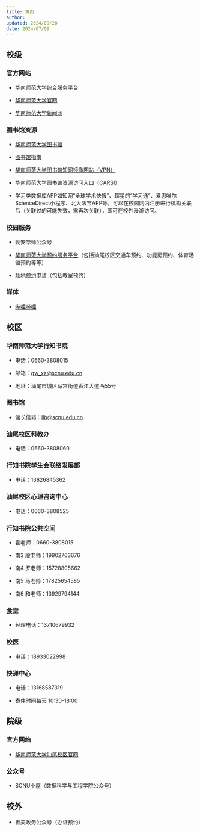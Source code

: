 ```yaml
---
title: 黄页
author: 
updated: 2024/09/20
date: 2024/07/09
---
```


## 校级

### 官方网站

- [华南师范大学综合服务平台](https://sso.scnu.edu.cn/AccountService/user/index.html)

- [华南师范大学官网](https://www.scnu.edu.cn)

- [华南师范大学新闻网](https://news.scnu.edu.cn)

### 图书馆资源

- [华南师范大学图书馆](https://lib.scnu.edu.cn)

- [图书馆指南](https://mp.weixin.qq.com/s/QiqLk_EWP4ba0pMoEalDsg)

- [华南师范大学图书馆知网镜像网站（VPN）](https://libvpn.scnu.edu.cn/portal/#!/login)

- [华南师范大学图书馆资源访问入口（CARSI）](https://ds.carsi.edu.cn/resource/resource.php)

- 学习类数据库APP如知网“全球学术快报”、超星的“学习通”、爱思唯尔ScienceDirect小程序、北大法宝APP等，可以在校园网内注册进行机构关联后（关联过的可能失效，需再次关联），即可在校外漫游访问。

### 校园服务

- 晚安华师公众号

- [华南师范大学预约服务平台](https://reservation.scnu.edu.cn)（包括汕尾校区交通车预约、功能房预约、体育场馆预约等等）

- [场地预约申请](https://jwxt.scnu.edu.cn/cdjy/cdjy_cxCdjyIndex.html?doType=details&gnmkdm=N211205&layout=default)（包括教室预约）

### 媒体

- [哔哩哔哩](https://space.bilibili.com/628111933)

## 校区

### 华南师范大学行知书院

- 电话：0660-3808015

- 邮箱：gw_xz@scnu.edu.cn

- 地址：汕尾市城区马宫街道香江大道西55号

### 图书馆

- 馆长信箱：lib@scnu.edu.cn

### 汕尾校区科教办

- 电话：0660-3808060

### 行知书院学生会联络发展部

- 电话：13826845362

### 汕尾校区心理咨询中心

- 电话：0660-3808525

### 行知书院公共空间

- 霍老师：0660-3808015

- 南3 殷老师：19902763676

- 南4 罗老师：15728805662

- 南5 马老师：17825654585

- 南6 和老师：13929794144

### 食堂

- 经理电话：13710679932

### 校医

- 电话：18933022998

### 快递中心

- 电话：13168587319

- 寄件时间每天 10:30-18:00

## 院级

### 官方网站

- [华南师范大学汕尾校区官网](https://swc.scnu.edu.cn)

### 公众号

- SCNU小屋（数据科学与工程学院公众号）

## 校外

- 善美政务公众号（办证预约）